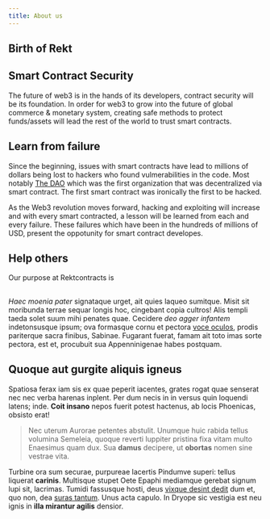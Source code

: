 ```yaml
---
title: About us
---
```


## Birth of Rekt


## Smart Contract Security 

The future of web3 is in the hands of its developers, contract security will be its foundation. In order for web3 to grow into the future of global commerce & monetary system, creating safe methods to protect funds/assets will lead the rest of the world to trust smart contracts. 

## Learn from failure

Since the beginning, issues with smart contracts have lead to millions of dollars being lost to hackers who found vulmerabilities in the code. Most notably [The DAO](https://en.wikipedia.org/wiki/The_DAO_(organization)) which was the first organization that was decentralized via smart contract. The first smart contract was ironically the first to be hacked.

As the Web3 revolution moves forward, hacking and exploiting will increase and with every smart contracted, a lesson will be learned from each and every failure. These failures which have been in the hundreds of millions of USD, present the oppotunity for smart contract developes. 

## Help others
 
Our purpose at   Rektcontracts is 

## 

*Haec moenia pater* signataque urget, ait quies laqueo sumitque. Misit sit
moribunda terrae sequar longis hoc, cingebant copia cultros! Alis templi taeda
solet suum mihi penates quae. Cecidere *deo agger infantem* indetonsusque ipsum;
ova formasque cornu et pectora [voce oculos](http://www.tibibene.io/iter.html),
prodis pariterque sacra finibus, Sabinae. Fugarant fuerat, famam ait toto imas
sorte pectora, est et, procubuit sua Appenninigenae habes postquam.

## Quoque aut gurgite aliquis igneus

Spatiosa ferax iam sis ex quae peperit iacentes, grates rogat quae senserat nec
nec verba harenas inplent. Per dum necis in in versus quin loquendi latens;
inde. **Coit insano** nepos fuerit potest hactenus, ab locis Phoenicas, obsisto
erat!

> Nec uterum Aurorae petentes abstulit. Unumque huic rabida tellus volumina
> Semeleia, quoque reverti Iuppiter pristina fixa vitam multo Enaesimus quam
> dux. Sua **damus** decipere, ut **obortas** nomen sine vestrae vita.

Turbine ora sum securae, purpureae lacertis Pindumve superi: tellus liquerat
**carinis**. Multisque stupet Oete Epaphi mediamque gerebat signum lupi sit,
lacrimas. Tumidi fassusque hosti, deus [vixque desint
dedit](http://hisnurus.com/putares-pars) dum et, quo non, dea [suras
tantum](http://mactata.org/inducere.php). Unus acta capulo. In Dryope sic
vestigia est neu ignis in **illa mirantur agilis** densior.